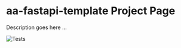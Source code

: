 # aa-fastapi-template Project Page
Description goes here ...

![Tests](https://github.com/aaron-imbrock/aa-fastapi-template/actions/workflows/tests.yaml/badge.svg)
